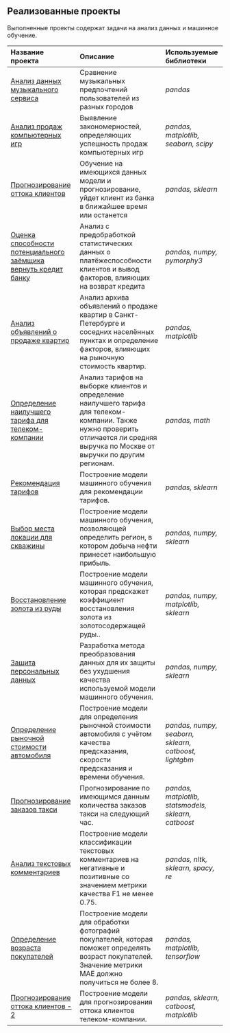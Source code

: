 ## Реализованные проекты

Выполненные проекты содержат задачи на анализ данных и машинное обучение.

| Название проекта | Описание | Используемые библиотеки | 
| :---------------------- | :---------------------- | :---------------------- |
| [Анализ данных музыкального сервиса](https://github.com/vp081022/DataScience/tree/main/MusicService)| Сравнение музыкальных предпочтений пользователей из разных городов| *pandas* |
| [Анализ продаж компьютерных игр](https://github.com/vp081022/DataScience/tree/main/GameSales)| Выявление закономерностей, определяющих успешность продаж компьютерных игр| *pandas, matplotlib, seaborn, scipy* |
| [Прогнозирование оттока клиентов](https://github.com/vp081022/DataScience/tree/main/CustomerChurn)| Обучение на имеющихся данных модели и прогнозирование, уйдет клиент из банка в ближайшее время или останется| *pandas, sklearn* |
| [Оценка способности потенциального заёмщика вернуть кредит банку](https://github.com/vp081022/DataScience/tree/main/DataPreproccesing)| Анализ с предобработкой статистических данных о платёжеспособности клиентов и вывод факторов, влияющих на возврат кредита| *pandas, numpy, pymorphy3* |
| [Анализ объявлений о продаже квартир](https://github.com/vp081022/DataScience/tree/main/ApartmentsForSale)| Анализ архива объявлений о продаже квартир в Санкт-Петербурге и соседних населённых пунктах и определение факторов, влияющих на рыночную стоимость квартир.| *pandas, matplotlib* |
| [Определение наилучшего тарифа для телеком-компании](https://github.com/vp081022/DataScience/tree/main/Tariffs)| Анализ тарифов на выборке клиентов и определение наилучшего тарифа для телеком-компании. Также нужно проверить отличается ли средняя выручка по Москве от выручки по другим регионам.| *pandas, math* |
| [Рекомендация тарифов](https://github.com/vp081022/DataScience/tree/main/Tariff_Recommendation)| Построение модели машинного обучения для рекомендации тарифов.| *pandas, sklearn* |
| [Выбор места локации для скважины](https://github.com/vp081022/DataScience/tree/main/Well_Location)| Построение модели машинного обучения, позволяющей определить регион, в котором добыча нефти принесет наибольшую прибыль.| *pandas, numpy, sklearn* |
| [Восстановление золота из руды](https://github.com/vp081022/DataScience/tree/main/Ore)| Построение модели машинного обучения, которая предскажет коэффициент восстановления золота из золотосодержащей руды..| *pandas, numpy, matplotlib, sklearn* |
| [Защита персональных данных](https://github.com/vp081022/DataScience/tree/main/Data_Protection)| Разработка метода преобразования данных для их защиты без ухудшения качества используемой модели машинного обучения.| *pandas, numpy, sklearn* |
| [Определение рыночной стоимости автомобиля](https://github.com/vp081022/DataScience/tree/main/Cost_of_a_car)| Построение модели для определения рыночной стоимости автомобиля с учётом качества предсказания, скорости предсказания и времени обучения.| *pandas, numpy, seaborn, sklearn, catboost, lightgbm* |
| [Прогнозирование заказов такси](https://github.com/vp081022/DataScience/tree/main/Taxi_Orders)| Прогнозирование по имеющимся данным количества заказов такси на следующий час.| *pandas, matplotlib, statsmodels, sklearn, catboost* |
| [Анализ текстовых комментариев](https://github.com/vp081022/DataScience/tree/main/Text_Comments)| Построение модели классификации текстовых комментариев на негативные и позитивные со значением метрики качества F1 не менее 0.75.| *pandas, nltk, sklearn, spacy, re* |
| [Определение возраста покупателей](https://github.com/vp081022/DataScience/tree/main/Age_Determination)| Построение модели для обработки фотографий покупателей, которая поможет определять возраст покупателей. Значение метрики MAE должно получиться не более 8.| *pandas, matplotlib, tensorflow* |
| [Прогнозирование оттока клиентов - 2](https://github.com/vp081022/DataScience/tree/main/CustomerChurn2)| Построение модели для прогнозирования оттока клиентов телеком-компании. | *pandas, sklearn, catboost, matplotlib* |
